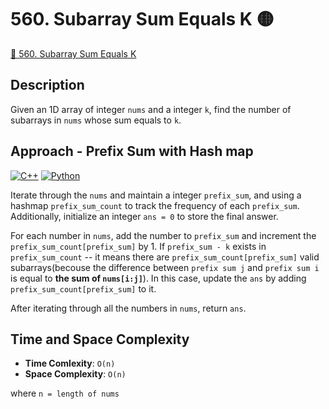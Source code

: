 # 560. Subarray Sum Equals K 🟡

[🔗 560. Subarray Sum Equals K](https://leetcode.com/problems/subarray-sum-equals-k)

## Description
Given an 1D array of integer `nums` and a integer `k`, find the number of subarrays in `nums` whose sum equals to `k`.

## Approach - Prefix Sum with Hash map
[![C++](https://img.shields.io/badge/C++-00599C?style=for-the-badge&logo=c%2B%2B&logoColor=white)](solution.cpp)
[![Python](https://img.shields.io/badge/Python-3776AB?style=for-the-badge&logo=python&logoColor=white)](solution.py)

Iterate through the `nums` and maintain a integer `prefix_sum`, and using a hashmap `prefix_sum_count` to track the frequency of each `prefix_sum`. Additionally, initialize an integer `ans = 0` to store the final answer.

For each number in `nums`, add the number to `prefix_sum` and increment the `prefix_sum_count[prefix_sum]` by 1. If `prefix_sum - k` exists in `prefix_sum_count` -- it means there are `prefix_sum_count[prefix_sum]` valid subarrays(becouse the difference between `prefix sum j` and `prefix sum i` is equal to **the sum of `nums[i:j]`**). In this case, update the `ans` by adding `prefix_sum_count[prefix_sum]` to it.

After iterating through all the numbers in `nums`, return `ans`.

## Time and Space Complexity
- **Time Comlexity**: `O(n)`
- **Space Complexity**: `O(n)`

where `n = length of nums`


